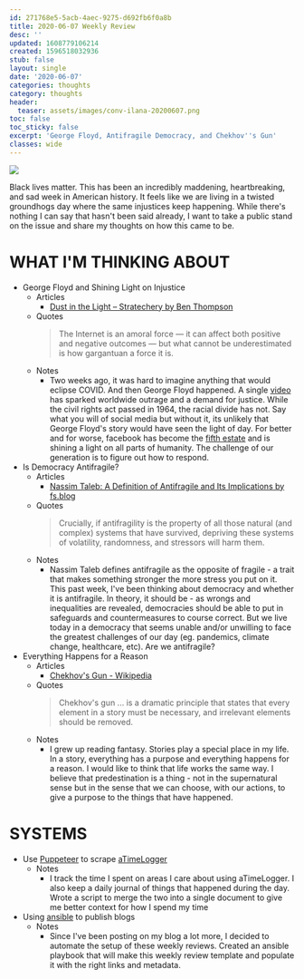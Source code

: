 ```yaml
---
id: 271768e5-5acb-4aec-9275-d692fb6f0a8b
title: 2020-06-07 Weekly Review
desc: ''
updated: 1608779106214
created: 1596518032936
stub: false
layout: single
date: '2020-06-07'
categories: thoughts
category: thoughts
header:
  teaser: assets/images/conv-ilana-20200607.png
toc: false
toc_sticky: false
excerpt: 'George Floyd, Antifragile Democracy, and Chekhov''s Gun'
classes: wide
---
```


![](https://kevinslin-images.s3.us-west-2.amazonaws.com/images/conv-ilana-20200607.png)

 Black lives matter. This has been an incredibly maddening, heartbreaking, and sad week in American history. It feels like we are living in a twisted groundhogs day where the same injustices keep happening. While there's nothing I can say that hasn't been said already, I want to take a public stand on the issue and share my thoughts on how this came to be. 


# WHAT I'M THINKING ABOUT

- George Floyd and Shining Light on Injustice
  - Articles
    - [Dust in the Light – Stratechery by Ben Thompson](https://stratechery.com/2020/dust-in-the-light/)
  - Quotes
    > The Internet is an amoral force — it can affect both positive and negative outcomes — but what cannot be underestimated is how gargantuan a force it is.
  - Notes
    - Two weeks ago, it was hard to imagine anything that would eclipse COVID. And then George Floyd happened. A single [video](https://www.nytimes.com/video/us/100000007159353/george-floyd-arrest-death-video.html) has sparked worldwide outrage and a demand for justice. While the civil rights act passed in 1964, the racial divide has not. Say what you will of social media but without it, its unlikely that George Floyd's story would have seen the light of day. For better and for worse, facebook has become the [fifth estate](https://venturebeat.com/2019/10/17/mark-zuckerberg-on-why-the-world-needs-facebook-and-the-fifth-estate/) and is shining a light on all parts of humanity. The challenge of our generation is to figure out how to respond. 
- Is Democracy Antifragile?
  - Articles
    - [Nassim Taleb: A Definition of Antifragile and Its Implications by fs.blog](https://fs.blog/2014/04/antifragile-a-definition/)
  - Quotes
    > Crucially, if antifragility is the property of all those natural (and complex) systems that have survived, depriving these systems of volatility, randomness, and stressors will harm them.
  - Notes
    - Nassim Taleb defines antifragile as the opposite of fragile - a trait that makes something stronger the more stress you put on it. This past week, I've been thinking about democracy and whether it is antifragile. In theory, it should be - as wrongs and inequalities are revealed, democracies should be able to put in safeguards and countermeasures to course correct. But we live today in a democracy that seems unable and/or unwilling to face the greatest challenges of our day (eg. pandemics, climate change, healthcare, etc). Are we antifragile?
- Everything Happens for a Reason
  - Articles
    - [Chekhov's Gun - Wikipedia](https://en.wikipedia.org/wiki/Chekhov%27s_gun)
  - Quotes
    > Chekhov's gun ... is a dramatic principle that states that every element in a story must be necessary, and irrelevant elements should be removed.
  - Notes
    - I grew up reading fantasy. Stories play a special place in my life. In a story, everything has a purpose and everything happens for a reason. I would like to think that life works the same way. I believe that predestination is a thing - not in the supernatural sense but in the sense that we can choose, with our actions, to give a purpose to the things that have happened.

# SYSTEMS

- Use [Puppeteer](https://github.com/puppeteer/puppeteer) to scrape [aTimeLogger](http://www.atimelogger.com/)
  - Notes
    - I track the time I spent on areas I care about using aTimeLogger. I also keep a daily journal of things that happened during the day. Wrote a script to merge the two into a single document to give me better context for how I spend my time
- Using [ansible](https://docs.ansible.com/) to publish blogs
  - Notes
    - Since I've been posting on my blog a lot more, I decided to automate the setup of these weekly reviews. Created an ansible playbook that will make this weekly review template and populate it with the right links and metadata.
